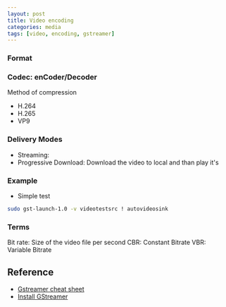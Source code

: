 ```yaml
---
layout: post
title: Video encoding
categories: media
tags: [video, encoding, gstreamer]
---
```


### Format
### Codec: enCoder/Decoder
Method of compression
- H.264
- H.265
- VP9



### Delivery Modes
- Streaming: 
- Progressive Download: Download the video to local and than play it's


### Example
- Simple test
```bash
sudo gst-launch-1.0 -v videotestsrc ! autovideosink
```

### Terms
Bit rate: Size of the video file per second
CBR: Constant Bitrate
VBR: Variable Bitrate


## Reference 
- [Gstreamer cheat sheet](http://wiki.oz9aec.net/index.php/Gstreamer_cheat_sheet)
- [Install GStreamer](https://gstreamer.freedesktop.org/documentation/installing/on-linux.html)